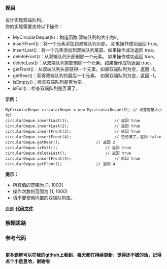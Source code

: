 ### 题目
设计实现双端队列。  
你的实现需要支持以下操作：

  * MyCircularDeque(k)：构造函数,双端队列的大小为k。
  * insertFront()：将一个元素添加到双端队列头部。 如果操作成功返回 true。
  * insertLast()：将一个元素添加到双端队列尾部。如果操作成功返回 true。
  * deleteFront()：从双端队列头部删除一个元素。 如果操作成功返回 true。
  * deleteLast()：从双端队列尾部删除一个元素。如果操作成功返回 true。
  * getFront()：从双端队列头部获得一个元素。如果双端队列为空，返回 -1。
  * getRear()：获得双端队列的最后一个元素。 如果双端队列为空，返回 -1。
  * isEmpty()：检查双端队列是否为空。
  * isFull()：检查双端队列是否满了。

**示例：**

    
    
    MyCircularDeque circularDeque = new MycircularDeque(3); // 设置容量大小为3
    circularDeque.insertLast(1);			        // 返回 true
    circularDeque.insertLast(2);			        // 返回 true
    circularDeque.insertFront(3);			        // 返回 true
    circularDeque.insertFront(4);			        // 已经满了，返回 false
    circularDeque.getRear();  				// 返回 2
    circularDeque.isFull();				        // 返回 true
    circularDeque.deleteLast();			        // 返回 true
    circularDeque.insertFront(4);			        // 返回 true
    circularDeque.getFront();				// 返回 4
     



**提示：**

  * 所有值的范围为 [1, 1000]
  * 操作次数的范围为 [1, 1000]
  * 请不要使用内置的双端队列库。

[原题](https://leetcode-cn.com/problems/design-circular-deque/)    **[代码文件]()**


### 解题思路




### 参考代码

```go


```




**更多题解可以在我的[github](https://github.com/LZH139/leetcode_Go)上看到，每天都在持续更新，觉得还不错的话，记得点个小星星哈，谢谢啦**
